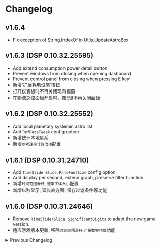 # Changelog

## v1.6.4
- Fix exception of String.IndexOf in Utils.UpdateAstroBox

## v1.6.3 (DSP 0.10.32.25595)
- Add extend consumption power detail button
- Prevent windows from closing when opening dashboard
- Prevent control panel from closing when pressing E key
- 新增'扩展耗电设施'按钮
- 打开仪表板时不再关闭现有视窗
- 在物流总控面板开启时，按E键不再关闭面板

## v1.6.2 (DSP 0.10.32.25552)
- Add local planetary systemin astro list
- Add `RefRateTweak` config option
- 新增统计本地星系
- 新增`参考速率计算改动`配置

## v1.6.1 (DSP 0.10.31.24710)
- Add `TimeSliderSlice`, `RateFontSize` config option
- Add display per second, extend graph, preserve filter function
- 新增`时间范围滑杆`, `速率字体大小`配置
- 新增以秒显示, 延长直方图, 保存过滤条件等功能

## v1.6.0 (DSP 0.10.31.24646)
- Remove `TimeSliderSlice`, `SignificantDigits` to adapt the new game version.
- 适应游戏版本更新, 移除`时间范围滑杆`,`产量数字精度`功能

<details>
<summary>Previous Changelog</summary>

\- v1.5.0: Move hotkey config to AstroBox category. Support Logistics Control Panel. (DSP 0.10.30.23350)  
\- v1.4.5: Add `SignificantDigits` config option (DSP 0.10.29.22015)  
\- v1.4.4: Add compat to Bottleneck's displayPerSecond. Support time slider in kill count (DSP 0.10.29.21950)  
\- v1.4.3: Fix right-click on navi button. Display astorId and factoryIdx on its tip (DSP 0.10.29.21904)  
\- v1.4.2: Fix star system duplicate in the filter with Bottleneck local system label (DSP 0.10.28.21172)  
\- v1.4.1: Fix error in OnLocateButtonRightClick  
\- v1.4.0: Add `DropDownCount` config option. Fix compat with Bottleneck 1.0.16  
\- v1.3.1: Support DSP 0.10.28.20779 (no changes in functions)  
\- v1.3.0: Add `FoldButton` config option.  
\- v1.2.1: Fix astro list in outersapce.  
\- v1.2.0: Add `TimeSliderSlice` config options. Fix error when opening dyson tab when there is only one system.  
\- v1.1.0: Add `ListWidthOffeset`, `NumericPlanetNo`, prefixes & postfixes config options. Stretch histogram.  
\- v1.0.0: Initial released. (DSP 0.9.27.15466)  

</details>

